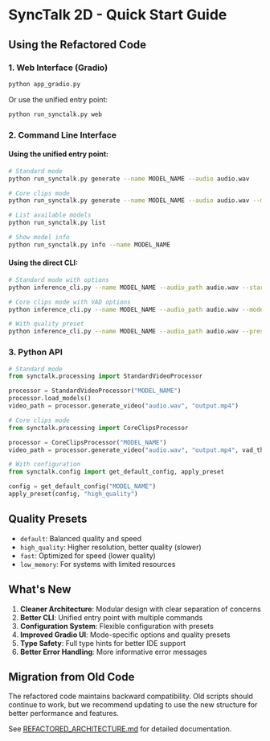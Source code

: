 # SyncTalk 2D - Quick Start Guide

## Using the Refactored Code

### 1. Web Interface (Gradio)
```bash
python app_gradio.py
```
Or use the unified entry point:
```bash
python run_synctalk.py web
```

### 2. Command Line Interface

#### Using the unified entry point:
```bash
# Standard mode
python run_synctalk.py generate --name MODEL_NAME --audio audio.wav

# Core clips mode
python run_synctalk.py generate --name MODEL_NAME --audio audio.wav --mode core_clips

# List available models
python run_synctalk.py list

# Show model info
python run_synctalk.py info --name MODEL_NAME
```

#### Using the direct CLI:
```bash
# Standard mode with options
python inference_cli.py --name MODEL_NAME --audio_path audio.wav --start_frame 0

# Core clips mode with VAD options
python inference_cli.py --name MODEL_NAME --audio_path audio.wav --mode core_clips --vad_threshold 0.5

# With quality preset
python inference_cli.py --name MODEL_NAME --audio_path audio.wav --preset high_quality
```

### 3. Python API

```python
# Standard mode
from synctalk.processing import StandardVideoProcessor

processor = StandardVideoProcessor("MODEL_NAME")
processor.load_models()
video_path = processor.generate_video("audio.wav", "output.mp4")

# Core clips mode
from synctalk.processing import CoreClipsProcessor

processor = CoreClipsProcessor("MODEL_NAME")
video_path = processor.generate_video("audio.wav", "output.mp4", vad_threshold=0.5)

# With configuration
from synctalk.config import get_default_config, apply_preset

config = get_default_config("MODEL_NAME")
apply_preset(config, "high_quality")
```

## Quality Presets

- `default`: Balanced quality and speed
- `high_quality`: Higher resolution, better quality (slower)
- `fast`: Optimized for speed (lower quality)
- `low_memory`: For systems with limited resources

## What's New

1. **Cleaner Architecture**: Modular design with clear separation of concerns
2. **Better CLI**: Unified entry point with multiple commands
3. **Configuration System**: Flexible configuration with presets
4. **Improved Gradio UI**: Mode-specific options and quality presets
5. **Type Safety**: Full type hints for better IDE support
6. **Better Error Handling**: More informative error messages

## Migration from Old Code

The refactored code maintains backward compatibility. Old scripts should continue to work, but we recommend updating to use the new structure for better performance and features.

See [REFACTORED_ARCHITECTURE.md](docs/REFACTORED_ARCHITECTURE.md) for detailed documentation.